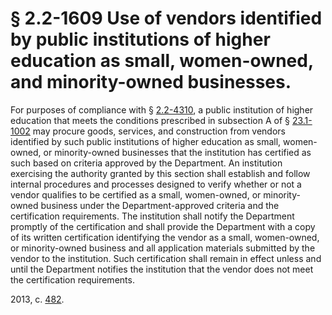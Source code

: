 # § 2.2-1609 Use of vendors identified by public institutions of higher education as small, women-owned, and minority-owned businesses.

<p>For purposes of compliance with § <a href='http://law.lis.virginia.gov/vacode/2.2-4310/'>2.2-4310</a>, a public institution of higher education that meets the conditions prescribed in subsection A of § <a href='http://law.lis.virginia.gov/vacode/23.1-1002/'>23.1-1002</a> may procure goods, services, and construction from vendors identified by such public institutions of higher education as small, women-owned, or minority-owned businesses that the institution has certified as such based on criteria approved by the Department. An institution exercising the authority granted by this section shall establish and follow internal procedures and processes designed to verify whether or not a vendor qualifies to be certified as a small, women-owned, or minority-owned business under the Department-approved criteria and the certification requirements. The institution shall notify the Department promptly of the certification and shall provide the Department with a copy of its written certification identifying the vendor as a small, women-owned, or minority-owned business and all application materials submitted by the vendor to the institution. Such certification shall remain in effect unless and until the Department notifies the institution that the vendor does not meet the certification requirements.</p><p>2013, c. <a href='http://lis.virginia.gov/cgi-bin/legp604.exe?131+ful+CHAP0482'>482</a>.</p>